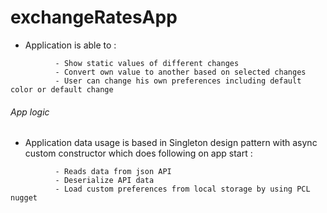 # exchangeRatesApp

- Application is able to :

```
          - Show static values of different changes
          - Convert own value to another based on selected changes
          - User can change his own preferences including default color or default change 
```

###### App logic

- Application data usage is based in Singleton design pattern with async custom constructor which does following on app start : 

```
          - Reads data from json API
          - Deserialize API data
          - Load custom preferences from local storage by using PCL nugget
```

